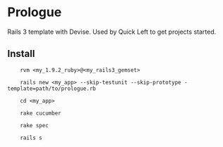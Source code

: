 # Prologue
Rails 3 template with Devise. Used by Quick Left to get projects started.

## Install

		rvm <my_1.9.2_ruby>@<my_rails3_gemset>
		
		rails new <my_app> --skip-testunit --skip-prototype -template=path/to/prologue.rb
		
		cd <my_app>
		
		rake cucumber
		
		rake spec
		
		rails s